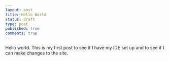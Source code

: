 ```yaml
---
layout: post
title: Hello World
status: draft
type: post
published: true
comments: true
---
```



Hello world. This is my first post to see if I have my IDE set up and to see if I can make changes to the site. 




